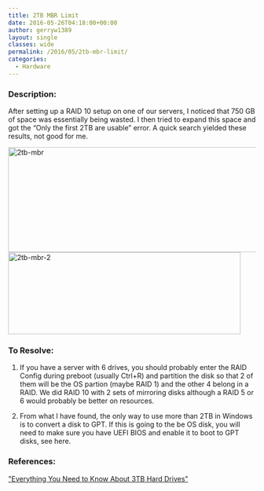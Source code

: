 ```yaml
---
title: 2TB MBR Limit
date: 2016-05-26T04:18:00+00:00
author: gerryw1389
layout: single
classes: wide
permalink: /2016/05/2tb-mbr-limit/
categories:
  - Hardware
---
```

<!--more-->

### Description:

After setting up a RAID 10 setup on one of our servers, I noticed that 750 GB of space was essentially being wasted. I then tried to expand this space and got the &#8220;Only the first 2TB are usable&#8221; error. A quick search yielded these results, not good for me.

  <img class="alignnone wp-image-633 size-full" src="https://automationadmin.com/assets/images/uploads/2016/09/2tb-mbr.png" alt="2tb-mbr" width="1734" height="214" srcset="https://automationadmin.com/assets/images/uploads/2016/09/2tb-mbr.png 1734w, https://automationadmin.com/assets/images/uploads/2016/09/2tb-mbr-300x37.png 300w, https://automationadmin.com/assets/images/uploads/2016/09/2tb-mbr-768x95.png 768w, https://automationadmin.com/assets/images/uploads/2016/09/2tb-mbr-1024x126.png 1024w" sizes="(max-width: 1734px) 100vw, 1734px" />


  <img class="alignnone size-full wp-image-634" src="https://automationadmin.com/assets/images/uploads/2016/09/2tb-mbr-2.png" alt="2tb-mbr-2" width="473" height="167" srcset="https://automationadmin.com/assets/images/uploads/2016/09/2tb-mbr-2.png 473w, https://automationadmin.com/assets/images/uploads/2016/09/2tb-mbr-2-300x106.png 300w" sizes="(max-width: 473px) 100vw, 473px" />

### To Resolve:

1. If you have a server with 6 drives, you should probably enter the RAID Config during preboot (usually Ctrl+R) and partition the disk so that 2 of them will be the OS partion (maybe RAID 1) and the other 4 belong in a RAID. We did RAID 10 with 2 sets of mirroring disks although a RAID 5 or 6 would probably be better on resources.

2. From what I have found, the only way to use more than 2TB in Windows is to convert a disk to GPT. If this is going to the be OS disk, you will need to make sure you have UEFI BIOS and enable it to boot to GPT disks, see here.

### References:

["Everything You Need to Know About 3TB Hard Drives"](http://www.pcworld.com/article/235088/everything-you-need-to-know-about-3tb-hard-drives.html)